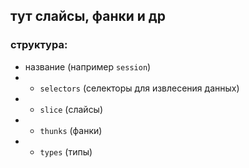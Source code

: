 ## тут слайсы, фанки и др

### структура:

 - название (например `session`)
 - - `selectors` (селекторы для извлесения данных)
 - - `slice` (слайсы)
 - - `thunks` (фанки)
 - - `types` (типы)
